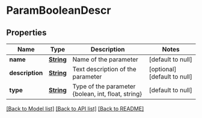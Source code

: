 # ParamBooleanDescr
## Properties

Name | Type | Description | Notes
------------ | ------------- | ------------- | -------------
**name** | [**String**](string.md) | Name of the parameter | [default to null]
**description** | [**String**](string.md) | Text description of the parameter | [optional] [default to null]
**type** | [**String**](string.md) | Type of the parameter {bolean, int, float, string} | [default to null]

[[Back to Model list]](../README.md#documentation-for-models) [[Back to API list]](../README.md#documentation-for-api-endpoints) [[Back to README]](../README.md)

